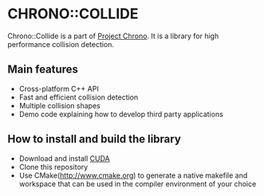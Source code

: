 CHRONO::COLLIDE
==============

Chrono::Collide is a part of [Project Chrono](http://www.projectchrono.org). It is a library for high performance collision detection.

Main features
-------------

* Cross-platform C++ API
* Fast and efficient collision detection 
* Multiple collision shapes
* Demo code explaining how to develop third party applications

How to install and build the library
------------------------------------

* Download and install [CUDA](https://developer.nvidia.com/cuda-downloads)
* Clone this repository
* Use CMake(http://www.cmake.org) to generate a native makefile and workspace that can be used in the compiler environment of your choice
